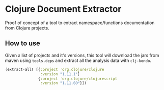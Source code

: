 # Clojure Document Extractor
Proof of concept of a tool to extract namespace/functions documentation from Clojure projects.

## How to use
Given a list of projects and it's versions, this tool will download the jars from maven
using `tools.deps` and extract all the analysis data with `clj-kondo`.

```clojure
(extract-all! [{:project 'org.clojure/clojure
                :version "1.11.1"}
               {:project 'org.clojure/clojurescript
                :version "1.11.60"}])
```
